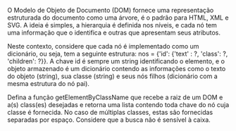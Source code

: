 O Modelo de Objeto de Documento (DOM) fornece uma representação estruturada do documento como uma árvore, é o padrão para HTML, XML e SVG. A ideia é simples, a hierarquia é definida nos níveis, e cada nó tem uma informação que o identifica e outras que apresentam seus atributos.

Neste contexto, considere que cada nó é implementado como um dicionário, ou seja, tem a seguinte estrutura: nos = {'id': {'text' : ?, 'class': ?, 'children': ?}}. A chave id é sempre um string identificando o elemento, e o objeto armazenado é um dicionário contendo as informações como o texto do objeto (string), sua classe (string) e seus nós filhos (dicionário com a mesma estrutura do nó pai).

Defina a função getElementByClassName que recebe a raiz de um DOM e  a(s) class(es) desejadas e retorna uma lista contendo toda chave do nó cuja classe é fornecida. No caso de múltiplas classes, estas são fornecidas separadas por espaço. Considere que a busca não é sensível à caixa.

